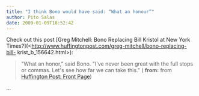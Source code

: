 ```yaml
---
title: "I think Bono would have said: “What an honour”"
author: Pito Salas
date: 2009-01-09T18:52:42
---
```




Check out this post [Greg Mitchell: Bono Replacing Bill Kristol at New York
Times?](<http://www.huffingtonpost.com/greg-mitchell/bono-replacing-bill-
krist_b_156642.html>):

> "What an honor," said Bono. "I've never been great with the full stops or
> commas. Let's see how far we can take this." ( **from:** from [Huffington
> Post: Front Page](<http://feeds.huffingtonpost.com/FeaturedPosts>))

…


